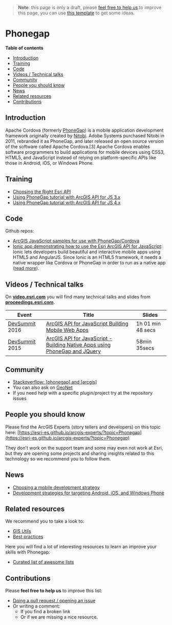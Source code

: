 > **Note**: this page is only a draft, please [feel free to help us](#contributions) to improve this page, you can use [this template](https://github.com/esri-es/awesome-arcgis/blob/master/RESOURCE_PAGE_TEMPLATE.md) to get some ideas.

# Phonegap
<!-- START doctoc generated TOC please keep comment here to allow auto update -->
<!-- DON'T EDIT THIS SECTION, INSTEAD RE-RUN doctoc TO UPDATE -->
**Table of contents**

- [Introduction](#introduction)
- [Training](#training)
- [Code](#code)
- [Videos / Technical talks](#videos--technical-talks)
- [Community](#community)
- [People you should know](#people-you-should-know)
- [News](#news)
- [Related resources](#related-resources)
- [Contributions](#contributions)

<!-- END doctoc generated TOC please keep comment here to allow auto update -->

## Introduction

Apache Cordova (formerly [PhoneGap](http://phonegap.com/)) is a mobile application development framework originally created by [Nitobi](https://www.crunchbase.com/organization/nitobi-software#/entity). Adobe Systems purchased Nitobi in 2011, rebranded it as PhoneGap, and later released an open source version of the software called Apache Cordova.[3] Apache Cordova enables software programmers to build applications for mobile devices using CSS3, HTML5, and JavaScript instead of relying on platform-specific APIs like those in Android, iOS, or Windows Phone.

## Training
* [Choosing the Right Esri API](https://developers.arcgis.com/documentation/guides/choosing-the-right-platform/)
* [Using PhoneGap tutorial with ArcGIS API for JS 3.x](https://developers.arcgis.com/javascript/3/jshelp/inside_phonegap.html)
* [Using PhoneGap tutorial with ArcGIS API for JS 4.x](https://developers.arcgis.com/javascript/latest/guide/using-phonegap/)


## Code

Github repos:
  * [ArcGIS JavaScript samples for use with PhoneGap/Cordova](https://github.com/Esri/quickstart-map-phonegap)
  * [Ionic app demonstrating how to use the Esri ArcGIS API for JavaScript](https://github.com/jwasilgeo/ionic-esri-map): Ionic lets developers build beautiful and interactive mobile apps using HTML5 and AngularJS. Since Ionic is an HTML5 framework, it needs a native wrapper like Cordova or PhoneGap in order to run as a native app ([read more](http://ionicframework.com/docs/overview/)).


## Videos / Technical talks
On [**video.esri.com**](http://video.esri.com/search/phonegap) you will find many technical talks and slides from [**proceedings.esri.com**](https://www.google.es/webhp?sourceid=chrome-instant&ion=1&espv=2&ie=UTF-8#q=site%3Aproceedings.esri.com%20leaflet).

|Event|Title|Slides|
|---|---|---|
|[DevSummit](http://www.esri.com/events/devsummit) 2016|[ArcGIS API for JavaScript Building Mobile Web Apps](http://www.esri.com/videos/watch?playlistid=series_259&channelid=LegacyVideo&isLegacy=true&title=2016-esri-developer-summit:-javascript-tech-sessions)| 1h 01 min 48 secs
|[DevSummit](http://www.esri.com/events/devsummit) 2015|[ArcGIS API for JavaScript - Building Native Apps using PhoneGap and JQuery](http://www.esri.com/videos/watch?videoid=4293&channelid=LegacyVideo&isLegacy=true&title=arcgis-api-for-javascript---building-native-apps-using-phonegap-and-jquery)| 58min 35secs

## Community
* [Stackoverflow: [phonegap] and [arcgis]](http://stackoverflow.com/search?q=%5Bphonegap%5D+and+%5Barcgis%5D)
* You can also ask on [GeoNet](https://geonet.esri.com)
* If you need help with a specific plugin/project try at the repository issues

## People you should know
Please find the ArcGIS Experts (story tellers and developers) on this topic here: [https://esri-es.github.io/arcgis-experts/?topic=Phonegap](https://esri-es.github.io/arcgis-experts/?topic=Phonegap)

They don't work on the support team and some may even not work at Esri,
but they are opening some projects and sharing insights related to this
technology so we recommend you to follow them.

## News
* [Choosing a mobile development strategy](https://blogs.esri.com/esri/arcgis/2013/03/19/choosing-a-mobile-development-strategy-2/)
* [Development strategies for targeting Android, iOS, and Windows Phone](https://blogs.esri.com/esri/arcgis/2014/01/23/development-strategies-for-targeting-android-ios-and-windows-phone/)

## Related resources
We recommend you to take a look to:
* [GIS Utils](../../../gis/utils/README.md)
* [Best practices](../../best-practices/README.md)

Here you will find a lot of interesting resources to learn an improve your skills
with Phonegap:
* [Curated list of awesome lists](https://github.com/sindresorhus/awesome)

## Contributions
Please **feel free to help us** to improve this list:

* [Doing a pull request / opening an issue](https://github.com/hhkaos/awesome-arcgis#contributions)
* Or writing a comment:
  * If you find a broken link
  * Or if we are missing a nice resource.
